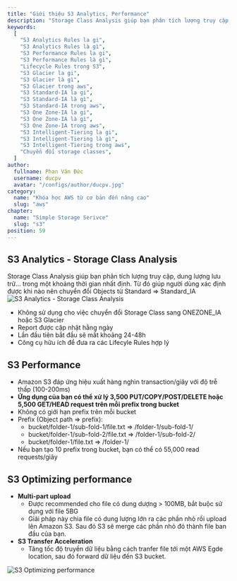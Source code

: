 ```yaml
---
title: "Giới thiệu S3 Analytics, Performance"
description: "Storage Class Analysis giúp bạn phân tích lượng truy cập, dung lượng lưu trữ... trong một khoảng thời gian nhất định. Từ đó giúp người dùng xác định được khi nào nên chuyển đổi Objects từ Standard => Standard_IA"
keywords:
  [
    "S3 Analytics Rules la gi",
    "S3 Analytics Rules là gì",
    "S3 Performance Rules la gi",
    "S3 Performance Rules là gì",
    "Lifecycle Rules trong S3",
    "S3 Glacier la gi",
    "S3 Glacier là gì",
    "S3 Glacier trong aws",
    "S3 Standard-IA la gi",
    "S3 Standard-IA là gì",
    "S3 Standard-IA trong aws",
    "S3 One Zone-IA la gi",
    "S3 One Zone-IA là gì",
    "S3 One Zone-IA trong aws",
    "S3 Intelligent-Tiering la gi",
    "S3 Intelligent-Tiering là gì",
    "S3 Intelligent-Tiering trong aws",
    "Chuyển đổi storage classes",
  ]
author:
  fullname: Phan Văn Đức
  username: ducpv
  avatar: "/configs/author/ducpv.jpg"
category:
  name: "Khóa học AWS từ cơ bản đến nâng cao"
  slug: "aws"
chapter:
  name: "Simple Storage Serivce"
  slug: "s3"
position: 59
---
```


## S3 Analytics - Storage Class Analysis

Storage Class Analysis giúp bạn phân tích lượng truy cập, dung lượng lưu trữ... trong một khoảng thời gian nhất định. Từ đó giúp người dùng xác định được khi nào nên chuyển đổi Objects từ Standard => Standard_IA ![S3 Analytics - Storage Class Analysis](https://d2908q01vomqb2.cloudfront.net/b6692ea5df920cad691c20319a6fffd7a4a766b8/2017/06/28/visualize_s3_quicksight_2.gif)

- Không sử dụng cho việc chuyển đổi Storage Class sang ONEZONE_IA hoặc S3 Glacier
- Report được cập nhật hằng ngày
- Lần đầu tiên bắt đầu sẽ mất khoảng 24-48h
- Công cụ hữu ích để đưa ra các Lifecyle Rules hợp lý

## S3 Performance

- Amazon S3 đáp ứng hiệu xuất hàng nghìn transaction/giây với độ trễ thấp (100-200ms)
- **Ứng dụng của bạn có thể xử lý 3,500 PUT/COPY/POST/DELETE hoặc 5,500 GET/HEAD request trên mỗi prefix trong bucket**
- Không có giới hạn prefix trên mỗi bucket
- Prefix (Object path => prefix):
  - bucket/folder-1/sub-fold-1/file.txt => /folder-1/sub-fold-1/
  - bucket/folder-1/sub-fold-2/file.txt => /folder-1/sub-fold-2/
  - bucket/folder-1/file.txt => /folder-1/
- Nếu bạn tạo 10 prefix trong bucket, bạn có thể có 55,000 read requests/giây

## S3 Optimizing performance

- **Multi-part upload**
  - Được recommended cho file có dung dượng > 100MB, bắt buộc sử dụng với file 5BG
  - Giải pháp này chia file có dung lượng lớn ra các phần nhỏ rồi upload lên Amazon S3. Sau đó S3 sẽ merge các phần nhỏ đó thành file ban đầu của bạn.
- **S3 Transfer Acceleration**
  - Tăng tốc độ truyền dữ liệu bằng cách tranfer file tới một AWS Egde location, sau đó forward dữ liệu đến S3 bucket.

![S3 Optimizing performance](https://user-images.githubusercontent.com/29729545/151316622-048ab8ab-a2ba-4abc-a7c2-731951bbb833.png)
